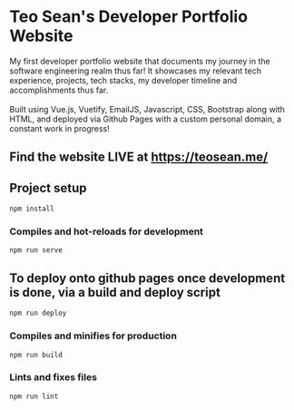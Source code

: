 # Teo Sean's Developer Portfolio Website

My first developer portfolio website that documents my journey in the software engineering realm thus far! It showcases my relevant tech experience, projects, tech stacks, my developer timeline and accomplishments thus far. 
<br><br>
Built using Vue.js, Vuetify, EmailJS, Javascript, CSS, Bootstrap along with HTML, and deployed via Github Pages with a custom personal domain, a constant work in progress!


## Find the website LIVE at https://teosean.me/

## Project setup
```
npm install
```

### Compiles and hot-reloads for development
```
npm run serve
```

## To deploy onto github pages once development is done, via a build and deploy script
```
npm run deploy
```

### Compiles and minifies for production
```
npm run build
```

### Lints and fixes files
```
npm run lint
```
